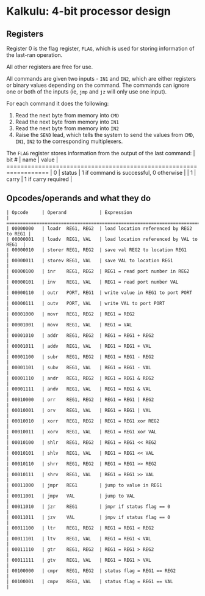 # Kalkulu: 4-bit processor design

## Registers

Register 0 is the flag register, `FLAG`, which is used for storing information of the last-ran operation.

All other registers are free for use.

All commands are given two inputs - `IN1` and `IN2`, which are either registers or binary values depending on the command.
The commands can ignore one or both of the inputs (ie, `jmp` and `jz` will only use one input).

For each command it does the following:

1. Read the next byte from memory into `CMD`
2. Read the next byte from memory into `IN1`
3. Read the next byte from memory into `IN2`
4. Raise the `SEND` lead, which tells the system to send the values from `CMD`, `IN1`, `IN2` to the corresponding multiplexers.

The `FLAG` register stores information from the output of the last command:
    | bit # | name   | value                                    |
    ==================================================================
    |   0   | status | 1 if command is successful, 0 otherwise  |
    |   1   | carry  | 1 if carry required                      |

## Opcodes/operands and what they do

    | Opcode     | Operand            | Expression                               |
    ==============================================================================
    | 00000000   | loadr  REG1, REG2  | load location referenced by REG2 to REG1 |
    | 00000001   | loadv  REG1, VAL   | load location referenced by VAL to REG1  |
    | 00000010   | storer REG1, REG2  | save val REG2 to location REG1           |
    | 00000011   | storev REG1, VAL   | save VAL to location REG1                |
    | 00000100   | inr    REG1, REG2  | REG1 = read port number in REG2          |
    | 00000101   | inv    REG1, VAL   | REG1 = read port number VAL              |
    | 00000110   | outr   PORT, REG1  | write value in REG1 to port PORT         |
    | 00000111   | outv   PORT, VAL   | write VAL to port PORT                   |
    | 00001000   | movr   REG1, REG2  | REG1 = REG2                              |
    | 00001001   | movv   REG1, VAL   | REG1 = VAL                               |
    | 00001010   | addr   REG1, REG2  | REG1 = REG1 + REG2                       |
    | 00001011   | addv   REG1, VAL   | REG1 = REG1 + VAL                        |
    | 00001100   | subr   REG1, REG2  | REG1 = REG1 - REG2                       |
    | 00001101   | subv   REG1, VAL   | REG1 = REG1 - VAL                        |
    | 00001110   | andr   REG1, REG2  | REG1 = REG1 & REG2                       |
    | 00001111   | andv   REG1, VAL   | REG1 = REG1 & VAL                        |
    | 00010000   | orr    REG1, REG2  | REG1 = REG1 | REG2                       |
    | 00010001   | orv    REG1, VAL   | REG1 = REG1 | VAL                        |
    | 00010010   | xorr   REG1, REG2  | REG1 = REG1 xor REG2                     |
    | 00010011   | xorv   REG1, VAL   | REG1 = REG1 xor VAL                      |
    | 00010100   | shlr   REG1, REG2  | REG1 = REG1 << REG2                      |
    | 00010101   | shlv   REG1, VAL   | REG1 = REG1 << VAL                       |
    | 00010110   | shrr   REG1, REG2  | REG1 = REG1 >> REG2                      |
    | 00010111   | shrv   REG1, VAL   | REG1 = REG1 >> VAL                       |
    | 00011000   | jmpr   REG1        | jump to value in REG1                    |
    | 00011001   | jmpv   VAL         | jump to VAL                              |
    | 00011010   | jzr    REG1        | jmpr if status flag == 0                 |
    | 00011011   | jzv    VAL         | jmpv if status flag == 0                 |
    | 00011100   | ltr    REG1, REG2  | REG1 = REG1 < REG2                       |
    | 00011101   | ltv    REG1, VAL   | REG1 = REG1 < VAL                        |
    | 00011110   | gtr    REG1, REG2  | REG1 = REG1 > REG2                       |
    | 00011111   | gtv    REG1, VAL   | REG1 = REG1 > VAL                        |
    | 00100000   | cmpr   REG1, REG2  | status flag = REG1 == REG2               |
    | 00100001   | cmpv   REG1, VAL   | status flag = REG1 == VAL                |
